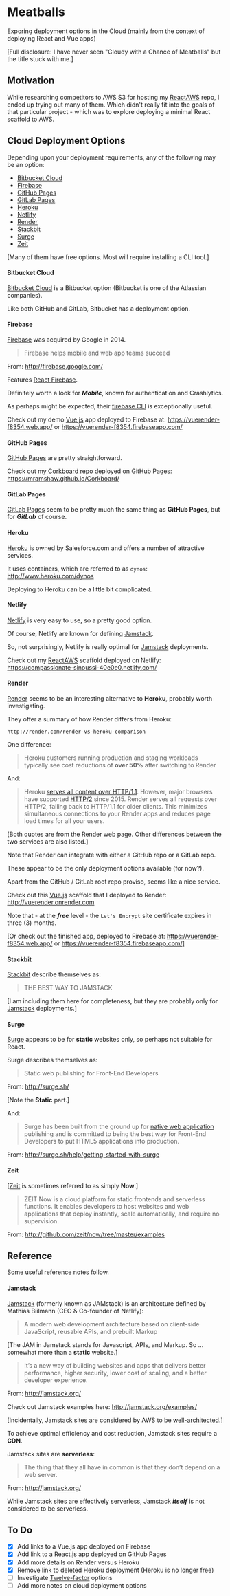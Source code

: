 # Meatballs

Exporing deployment options in the Cloud (mainly from the context of deploying React and Vue apps)

[Full disclosure: I have never seen "Cloudy with a Chance of Meatballs" but the title stuck with me.]

## Motivation

While researching competitors to AWS S3 for hosting my [ReactAWS](http://github.com/mramshaw/ReactAWS)
repo, I ended up trying out many of them. Which didn't really fit into the goals of that particular
project - which was to explore deploying a minimal React scaffold to AWS.

## Cloud Deployment Options

Depending upon your deployment requirements, any of the following may be an option:

* [Bitbucket Cloud](#bitbucket-cloud)
* [Firebase](#firebase)
* [GitHub Pages](#github-pages)
* [GitLab Pages](#gitlab-pages)
* [Heroku](#heroku)
* [Netlify](#netlify)
* [Render](#render)
* [Stackbit](#stackbit)
* [Surge](#surge)
* [Zeit](#zeit)

[Many of them have free options. Most will require installing a CLI tool.]

#### Bitbucket Cloud

[Bitbucket Cloud](http://confluence.atlassian.com/bitbucket/publishing-a-website-on-bitbucket-cloud-221449776.html)
is a Bitbucket option (Bitbucket is one of the Atlassian companies).

Like both GitHub and GitLab, Bitbucket has a deployment option.

#### Firebase

[Firebase](http://firebase.google.com/) was acquired by Google in 2014.

> Firebase helps mobile and web app teams succeed

From: http://firebase.google.com/

Features [React Firebase](http://react-firebase-js.com/).

Definitely worth a look for ___Mobile___, known for authentication and Crashlytics.

As perhaps might be expected, their [firebase CLI](http://firebase.google.com/docs/cli#setup_update_cli) is exceptionally useful.

Check out my demo [Vue.js](http://vuejs.org/) app deployed to Firebase at: https://vuerender-f8354.web.app/ or https://vuerender-f8354.firebaseapp.com/

#### GitHub Pages

[GitHub Pages](http://pages.github.com/) are pretty straightforward.

Check out my [Corkboard repo](http://github.com/mramshaw/Corkboard) deployed on GitHub Pages: https://mramshaw.github.io/Corkboard/

#### GitLab Pages

[GitLab Pages](http://docs.gitlab.com/ee/user/project/pages/)
seem to be pretty much the same thing as __GitHub Pages__, but for ___GitLab___ of course.

#### Heroku

[Heroku](http://www.heroku.com/) is owned by Salesforce.com and offers a number of attractive services.

It uses containers, which are referred to as `dynos`: http://www.heroku.com/dynos

Deploying to Heroku can be a little bit complicated.

#### Netlify

[Netlify](http://www.netlify.com/) is very easy to use, so a pretty good option.

Of course, Netlify are known for defining [Jamstack](#jamstack).

So, not surprisingly, Netlify is really optimal for [Jamstack](#jamstack) deployments.

Check out my [ReactAWS](http://github.com/mramshaw/ReactAWS) scaffold
deployed on Netlify: https://compassionate-sinoussi-40e0e0.netlify.com/

#### Render

[Render](http://render.com/) seems to be an interesting alternative to __Heroku__, probably worth investigating.

They offer a summary of how Render differs from Heroku:

    http://render.com/render-vs-heroku-comparison

One difference:

> Heroku customers running production and staging workloads typically see cost reductions of
> __over 50%__ after switching to Render

And:

> Heroku [serves all content over HTTP/1.1](http://help.heroku.com/JAOCNZ25/does-heroku-have-plans-to-support-http-2).
> However, major browsers have supported [HTTP/2](http://en.wikipedia.org/wiki/HTTP/2) since 2015. Render serves all
> requests over HTTP/2, falling back to HTTP/1.1 for older clients. This minimizes simultaneous connections to your
> Render apps and reduces page load times for all your users.

[Both quotes are from the Render web page. Other differences between the two services are also listed.]

Note that Render can integrate with either a GitHub repo or a GitLab repo.

These appear to be the only deployment options available (for now?).

Apart from the GitHub / GitLab root repo proviso, seems like a nice service.

Check out this [Vue.js](http://vuejs.org/) scaffold that I deployed to Render: http://vuerender.onrender.com

Note that - at the ___free___ level - the `Let's Encrypt` site certificate expires in three (3) months.

[Or check out the finished app, deployed to Firebase at: https://vuerender-f8354.web.app/ or https://vuerender-f8354.firebaseapp.com/]

#### Stackbit

[Stackbit](http://www.stackbit.com/) describe themselves as:

> THE BEST WAY TO JAMSTACK

[I am including them here for completeness, but they are probably only for [Jamstack](#jamstack) deployments.]

#### Surge

[Surge](http://surge.sh/) appears to be for __static__ websites only, so perhaps not suitable for React.

Surge describes themselves as:

> Static web publishing for Front-End Developers

From: http://surge.sh/

[Note the __Static__ part.]

And:

> Surge has been built from the ground up for [native web application](http://blog.andyet.com/2015/01/22/native-web-apps)
> publishing and is committed to being the best way for Front-End Developers to put HTML5 applications into production.

From: http://surge.sh/help/getting-started-with-surge

#### Zeit

[[Zeit](http://zeit.co/) is sometimes referred to as simply __Now__.]

> ZEIT Now is a cloud platform for static frontends and serverless functions.
> It enables developers to host websites and web applications that deploy
> instantly, scale automatically, and require no supervision.

From: http://github.com/zeit/now/tree/master/examples

## Reference

Some useful reference notes follow.

#### Jamstack

[Jamstack](http://en.wikipedia.org/wiki/Netlify#Jamstack) (formerly known as JAMstack) is an architecture
defined by Mathias Biilmann (CEO & Co-founder of Netlify):

> A modern web development architecture based on client-side JavaScript, reusable APIs, and prebuilt Markup

[The JAM in Jamstack stands for Javascript, APIs, and Markup. So ... somewhat more than a __static__ website.]

>  It’s a new way of building websites and apps that delivers better performance, higher security,
> lower cost of scaling, and a better developer experience.

From: http://jamstack.org/

Check out Jamstack examples here: http://jamstack.org/examples/

[Incidentally, Jamstack sites are considered by AWS to be
[well-architected](http://aws.amazon.com/blogs/apn/the-5-pillars-of-the-aws-well-architected-framework/).]

To achieve optimal efficiency and cost reduction, Jamstack sites require a __CDN__.

Jamstack sites are __serverless__:

> The thing that they all have in common is that they don’t depend on a web server.

From: http://jamstack.org/

While Jamstack sites are effectively serverless, Jamstack ___itself___ is not considered to be serverless.

## To Do

- [x] Add links to a Vue.js app deployed on Firebase
- [x] Add link to a React.js app deployed on GitHub Pages
- [x] Add more details on Render versus Heroku
- [x] Remove link to deleted Heroku deployment (Heroku is no longer free)
- [ ] Investigate [Twelve-factor](http://12factor.net/) options
- [ ] Add more notes on cloud deployment options
